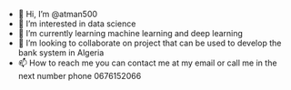 - 👋 Hi, I’m @atman500
- 👀 I’m interested in data science
- 🌱 I’m currently learning  machine learning and deep learning
- 💞️ I’m looking to collaborate on project that can be used to develop the bank system in Algeria
- 📫 How to reach me you can contact me at my email or call me in the next number phone 0676152066
<!---
atman500/atman500 is a ✨ special ✨ repository because its `README.md` (this file) appears on your GitHub profile.
You can click the Preview link to take a look at your changes.
--->
